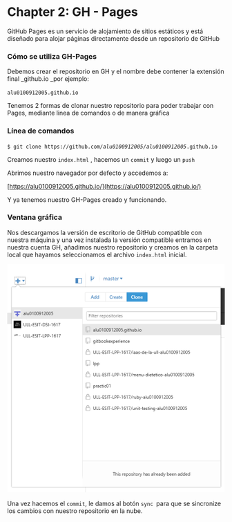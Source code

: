 # Chapter 2: GH - Pages

GitHub Pages es un servicio de alojamiento de sitios estáticos y está diseñado para alojar páginas directamente desde un repositorio de GitHub

### Cómo se utiliza GH-Pages

Debemos crear el repositorio en GH y el nombre debe contener la extensión final _github.io _por ejemplo:

`alu0100912005.github.io`

Tenemos 2 formas de clonar nuestro repositorio para poder trabajar con Pages, mediante linea de comandos o de manera gráfica

### Línea de comandos

`$ git clone https://github.com`_`/alu0100912005/alu0100912005`_`.github.io`

Creamos nuestro `index.html` , hacemos un `commit` y luego un `push`

Abrimos nuestro navegador por defecto y accedemos a:

[https://alu0100912005.github.io/](https://alu0100912005.github.io/)

Y ya tenemos nuestro GH-Pages creado y funcionando.

### Ventana gráfica

Nos descargamos la versión de escritorio de GitHub compatible con nuestra máquina y una vez instalada la versión compatible entramos en nuestra cuenta GH, añadimos nuestro repositorio y creamos en la carpeta local que hayamos seleccionamos el archivo `index.html` inicial.

![](/assets/import.png)

Una vez hacemos el `commit`, le damos al botón `sync `para que se sincronize los cambios con nuestro repositorio en la nube.



